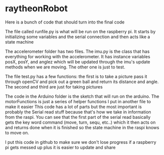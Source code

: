 # raytheonRobot
Here is a bunch of code that should turn into the final code

The file called runfile.py is what will be run on the raspberry pi. It starts by initializing some variables and the serial connection and then acts like a state machine

The accelerometer folder has two files. The imu.py is the class that has everything for working with the accelerometer. It has instance variables posX, posY, and anglez which will be updated through the imu's update methods when we are moving. The other one is just to test. 

The file test.py has a few functions: the first is to take a picture pass it through openCV and pick out a green ball and return its distance and angle. The second and third are just for taking pictures

The code in the Arduino folder is the sketch that will run on the arduino. The motorFunctions is just a series of helper functions I put in another file to make it easier
This code has a lot of parts but the most important is probably the Serial read stuff because that's how we take in information from the raspi. You can see that the first part of the serial read basically gets the key word command (move, turn, sequ, etc..) which it then acts on and returns done when it is finished so the state machine in the raspi knows to move on.

I put this code in github to make sure we don't lose progress if a raspberry pi gets messed up plus it is easier to update and share
